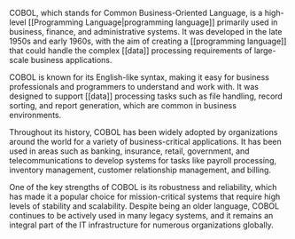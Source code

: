 COBOL, which stands for Common Business-Oriented Language, is a high-level [[Programming Language|programming language]] primarily used in business, finance, and administrative systems. It was developed in the late 1950s and early 1960s, with the aim of creating a [[programming language]] that could handle the complex [[data]] processing requirements of large-scale business applications.

COBOL is known for its English-like syntax, making it easy for business professionals and programmers to understand and work with. It was designed to support [[data]] processing tasks such as file handling, record sorting, and report generation, which are common in business environments.

Throughout its history, COBOL has been widely adopted by organizations around the world for a variety of business-critical applications. It has been used in areas such as banking, insurance, retail, government, and telecommunications to develop systems for tasks like payroll processing, inventory management, customer relationship management, and billing.

One of the key strengths of COBOL is its robustness and reliability, which has made it a popular choice for mission-critical systems that require high levels of stability and scalability. Despite being an older language, COBOL continues to be actively used in many legacy systems, and it remains an integral part of the IT infrastructure for numerous organizations globally.